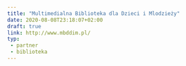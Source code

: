 ```yaml
---
title: "Multimedialna Biblioteka dla Dzieci i Mlodzieży"
date: 2020-08-08T23:18:07+02:00
draft: true
link: http://www.mbddim.pl/
typ:
 - partner
 - biblioteka
---
```

